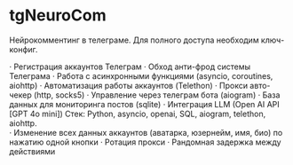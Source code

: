 # tgNeuroCom
 
Нейрокомментинг в телеграме. Для полного доступа необходим ключ-конфиг.

· Регистрация аккаунтов Телеграм
· Обход анти-фрод системы Телеграма
· Работа с асинхронными функциями (asyncio, coroutines, aiohttp)
· Автоматизация работы аккаунтов (Telethon)
· Прокси авто-чекер (http, socks5)
· Управление через телеграм бота (aiogram)
· База данных для мониторинга постов (sqlite)
· Интеграция LLM (Open AI API [GPT 4o mini])
Стек: Python, asyncio, openai, SQL, aiogram, telethon, aiohttp.  
· Изменение всех данных аккаунтов (аватарка, юзернейм, имя, био) 
по нажатию одной кнопки
· Ротация прокси
· Рандомная задержка между действиями
